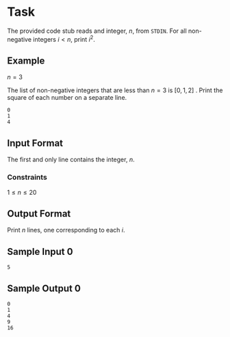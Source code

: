 # Task

The provided code stub reads and integer, $n$, from `STDIN`. For all non-negative integers $i < n$, print $i^{2}$.

## Example

$n = 3$

The list of non-negative integers that are less than $n =3$ is $[0, 1, 2]$ . Print the square of each number on a separate line.

```
0
1
4
```

## Input Format

The first and only line contains the integer, $n$.

### Constraints

$1 \le n \le 20$

## Output Format

Print $n$ lines, one corresponding to each $i$.

## Sample Input 0

```
5
```

## Sample Output 0

```
0
1
4
9
16
```
